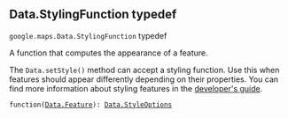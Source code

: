 
<devsite-heading text=" Data.StylingFunction typedef" for="Data.StylingFunction" level="h2" link="" toc="" back-to-top=""><h2 id="Data.StylingFunction" is-upgraded="">Data.StylingFunction typedef</h2></devsite-heading>
<p>
<code translate="no" dir="ltr"><span itemprop="path">google.maps</span>.<span itemprop="name">Data.StylingFunction</span></code>
typedef
</p>
<p>A function that computes the appearance of a feature. </p><p> The <code translate="no" dir="ltr">Data.setStyle()</code> method can accept a styling function. Use this when features should appear differently depending on their properties. You can find more information about styling features in the <a href="/maps/documentation/javascript/datalayer#style_geojson_data">developer's guide</a>.</p>
<p><code translate="no" dir="ltr">function(<a href="Data.Feature.md">Data.Feature</a>): <a href="Data.StyleOptions.md">Data.StyleOptions</a></code></p>
<script src="replace_links.js"></script>
